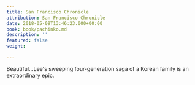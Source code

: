 ```yaml
---
title: San Francisco Chronicle
attribution: San Francisco Chronicle
date: 2018-05-09T13:46:23.000+00:00
book: book/pachinko.md
description: ''
featured: false
weight: 

---
```

Beautiful…Lee's sweeping four-generation saga of a Korean family is an extraordinary epic.